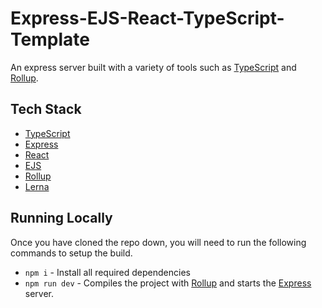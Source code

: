 # Express-EJS-React-TypeScript-Template
An express server built with a variety of tools such as [TypeScript](https://www.typescriptlang.org/) and [Rollup](https://rollupjs.org/).

## Tech Stack
- [TypeScript](https://www.typescriptlang.org/)
- [Express](https://expressjs.com/)
- [React](https://reactjs.org/)
- [EJS](https://ejs.co/)
- [Rollup](https://rollupjs.org/)
- [Lerna](https://lerna.js.org/)

## Running Locally
Once you have cloned the repo down, you will need to run the following commands to setup the build.
- `npm i` - Install all required dependencies
- `npm run dev` - Compiles the project with [Rollup](https://rollupjs.org/) and starts the [Express](https://expressjs.com/) server.
